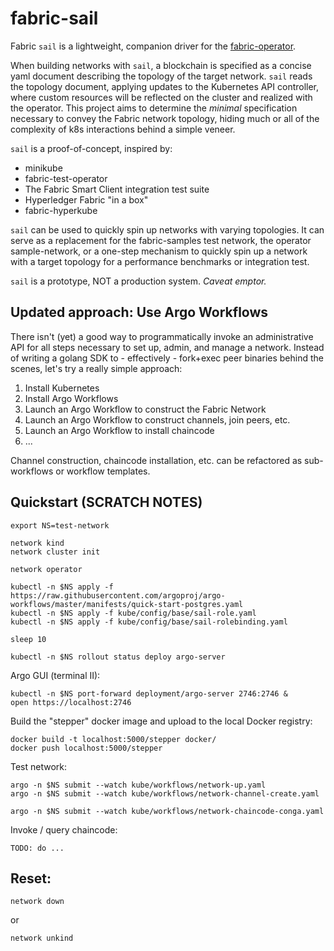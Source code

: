 # fabric-sail

Fabric `sail` is a lightweight, companion driver for the [fabric-operator](https://github.com/hyperledger-labs/fabric-operator).

When building networks with `sail`, a blockchain is specified as a concise yaml document describing the topology of
the target network.  `sail` reads the topology document, applying updates to the Kubernetes API controller, where
custom resources will be reflected on the cluster and realized with the operator.  This project aims to determine the
_minimal_ specification necessary to convey the Fabric network topology, hiding much or all of the complexity of k8s
interactions behind a simple veneer.

`sail` is a proof-of-concept, inspired by: 

- minikube
- fabric-test-operator 
- The Fabric Smart Client integration test suite
- Hyperledger Fabric "in a box"
- fabric-hyperkube

`sail` can be used to quickly spin up networks with varying topologies.  It can serve as a replacement for the
fabric-samples test network, the operator sample-network, or a one-step mechanism to quickly spin up a network with
a target topology for a performance benchmarks or integration test.

`sail` is a prototype, NOT a production system.  _Caveat emptor._



## Updated approach:  Use Argo Workflows 

There isn't (yet) a good way to programmatically invoke an administrative API for all steps necessary to 
set up, admin, and manage a network.   Instead of writing a golang SDK to - effectively - fork+exec peer 
binaries behind the scenes, let's try a really simple approach: 

1. Install Kubernetes 
2. Install Argo Workflows 
3. Launch an Argo Workflow to construct the Fabric Network 
4. Launch an Argo Workflow to construct channels, join peers, etc. 
5. Launch an Argo Workflow to install chaincode
6. ... 

Channel construction, chaincode installation, etc. can be refactored as sub-workflows or workflow templates. 


## Quickstart (SCRATCH NOTES)

```shell
export NS=test-network

network kind 
network cluster init
```

```shell
network operator
```

```shell
kubectl -n $NS apply -f https://raw.githubusercontent.com/argoproj/argo-workflows/master/manifests/quick-start-postgres.yaml
kubectl -n $NS apply -f kube/config/base/sail-role.yaml
kubectl -n $NS apply -f kube/config/base/sail-rolebinding.yaml

sleep 10

kubectl -n $NS rollout status deploy argo-server
```

Argo GUI (terminal II): 
```shell
kubectl -n $NS port-forward deployment/argo-server 2746:2746 & 
open https://localhost:2746 
```

Build the "stepper" docker image and upload to the local Docker registry:
```shell
docker build -t localhost:5000/stepper docker/ 
docker push localhost:5000/stepper
```

Test network: 
```shell
argo -n $NS submit --watch kube/workflows/network-up.yaml 
argo -n $NS submit --watch kube/workflows/network-channel-create.yaml
```

```shell
argo -n $NS submit --watch kube/workflows/network-chaincode-conga.yaml
```

Invoke / query chaincode: 
```shell
TODO: do ... 
```

## Reset: 

```shell
network down
```
or 
```shell
network unkind
```